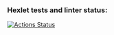 ### Hexlet tests and linter status:
[![Actions Status](https://github.com/felsitsmy/layout-designer-project-58/workflows/hexlet-check/badge.svg)](https://github.com/felsitsmy/layout-designer-project-58/actions)
